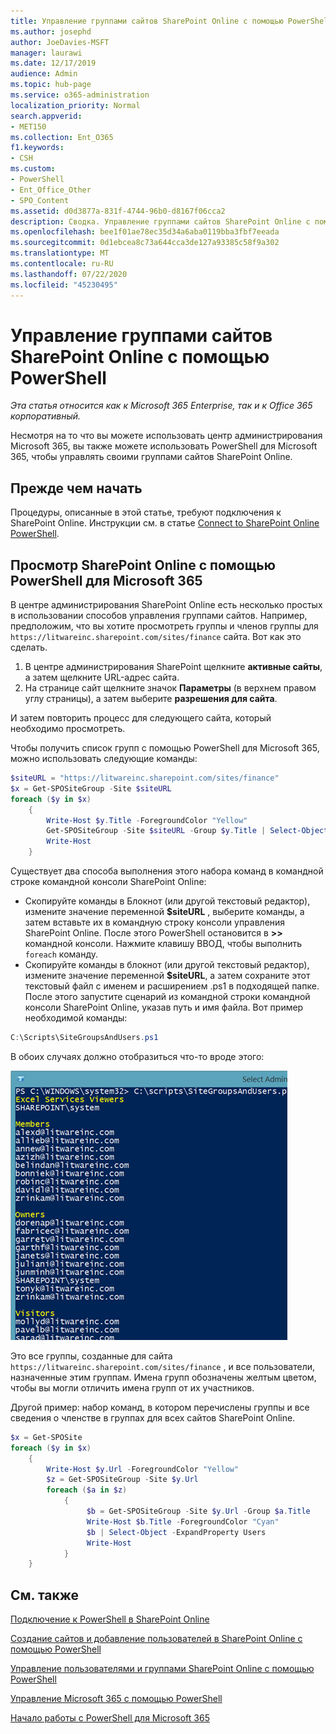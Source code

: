 ```yaml
---
title: Управление группами сайтов SharePoint Online с помощью PowerShell
ms.author: josephd
author: JoeDavies-MSFT
manager: laurawi
ms.date: 12/17/2019
audience: Admin
ms.topic: hub-page
ms.service: o365-administration
localization_priority: Normal
search.appverid:
- MET150
ms.collection: Ent_O365
f1.keywords:
- CSH
ms.custom:
- PowerShell
- Ent_Office_Other
- SPO_Content
ms.assetid: d0d3877a-831f-4744-96b0-d8167f06cca2
description: Сводка. Управление группами сайтов SharePoint Online с помощью PowerShell.
ms.openlocfilehash: bee1f01ae78ec35d34a6aba0119bba3fbf7eeada
ms.sourcegitcommit: 0d1ebcea8c73a644cca3de127a93385c58f9a302
ms.translationtype: MT
ms.contentlocale: ru-RU
ms.lasthandoff: 07/22/2020
ms.locfileid: "45230495"
---
```

# <a name="manage-sharepoint-online-site-groups-with-powershell"></a>Управление группами сайтов SharePoint Online с помощью PowerShell

*Эта статья относится как к Microsoft 365 Enterprise, так и к Office 365 корпоративный.*

Несмотря на то что вы можете использовать центр администрирования Microsoft 365, вы также можете использовать PowerShell для Microsoft 365, чтобы управлять своими группами сайтов SharePoint Online.

## <a name="before-you-begin"></a>Прежде чем начать

Процедуры, описанные в этой статье, требуют подключения к SharePoint Online. Инструкции см. в статье [Connect to SharePoint Online PowerShell](https://docs.microsoft.com/powershell/sharepoint/sharepoint-online/connect-sharepoint-online?view=sharepoint-ps).

## <a name="view-sharepoint-online-with-powershell-for-microsoft-365"></a>Просмотр SharePoint Online с помощью PowerShell для Microsoft 365

В центре администрирования SharePoint Online есть несколько простых в использовании способов управления группами сайтов. Например, предположим, что вы хотите просмотреть группы и членов группы для `https://litwareinc.sharepoint.com/sites/finance` сайта. Вот как это сделать.

1. В центре администрирования SharePoint щелкните **активные сайты**, а затем щелкните URL-адрес сайта.
2. На странице сайт щелкните значок **Параметры** (в верхнем правом углу страницы), а затем выберите **разрешения для сайта**.

И затем повторить процесс для следующего сайта, который необходимо просмотреть.

Чтобы получить список групп с помощью PowerShell для Microsoft 365, можно использовать следующие команды:

```powershell
$siteURL = "https://litwareinc.sharepoint.com/sites/finance"
$x = Get-SPOSiteGroup -Site $siteURL
foreach ($y in $x)
    {
        Write-Host $y.Title -ForegroundColor "Yellow"
        Get-SPOSiteGroup -Site $siteURL -Group $y.Title | Select-Object -ExpandProperty Users
        Write-Host
    }
```

Существует два способа выполнения этого набора команд в командной строке командной консоли SharePoint Online:

- Скопируйте команды в Блокнот (или другой текстовый редактор), измените значение переменной **$siteURL** , выберите команды, а затем вставьте их в командную строку консоли управления SharePoint Online. После этого PowerShell остановится в **>>** командной консоли. Нажмите клавишу ВВОД, чтобы выполнить `foreach` команду.<br/>
- Скопируйте команды в блокнот (или другой текстовый редактор), измените значение переменной **$siteURL**, а затем сохраните этот текстовый файл с именем и расширением .ps1 в подходящей папке. После этого запустите сценарий из командной строки командной консоли SharePoint Online, указав путь и имя файла. Вот пример необходимой команды:

```powershell
C:\Scripts\SiteGroupsAndUsers.ps1
```

В обоих случаях должно отобразиться что-то вроде этого:

![Группы сайтов SharePoint Online](media/SPO-site-groups.png)

Это все группы, созданные для сайта `https://litwareinc.sharepoint.com/sites/finance` , и все пользователи, назначенные этим группам. Имена групп обозначены желтым цветом, чтобы вы могли отличить имена групп от их участников.

Другой пример: набор команд, в котором перечислены группы и все сведения о членстве в группах для всех сайтов SharePoint Online.

```powershell
$x = Get-SPOSite
foreach ($y in $x)
    {
        Write-Host $y.Url -ForegroundColor "Yellow"
        $z = Get-SPOSiteGroup -Site $y.Url
        foreach ($a in $z)
            {
                 $b = Get-SPOSiteGroup -Site $y.Url -Group $a.Title 
                 Write-Host $b.Title -ForegroundColor "Cyan"
                 $b | Select-Object -ExpandProperty Users
                 Write-Host
            }
    }
```
    
## <a name="see-also"></a>См. также

[Подключение к PowerShell в SharePoint Online](https://docs.microsoft.com/powershell/sharepoint/sharepoint-online/connect-sharepoint-online?view=sharepoint-ps)

[Создание сайтов и добавление пользователей в SharePoint Online с помощью PowerShell](create-sharepoint-sites-and-add-users-with-powershell.md)

[Управление пользователями и группами SharePoint Online с помощью PowerShell](manage-sharepoint-users-and-groups-with-powershell.md)

[Управление Microsoft 365 с помощью PowerShell](manage-office-365-with-office-365-powershell.md)
  
[Начало работы с PowerShell для Microsoft 365](getting-started-with-office-365-powershell.md)

